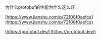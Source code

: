 
为什么protobuf的性能为什么这么好：

[https://www.jianshu.com/p/72108f0aefca](https://www.jianshu.com/p/72108f0aefca)

[https://protobuf.dev/](https://protobuf.dev/)